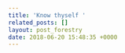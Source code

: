 ```yaml
---
title: 'Know thyself '
related_posts: []
layout: post_forestry
date: 2018-06-20 15:48:35 +0000
---
```

